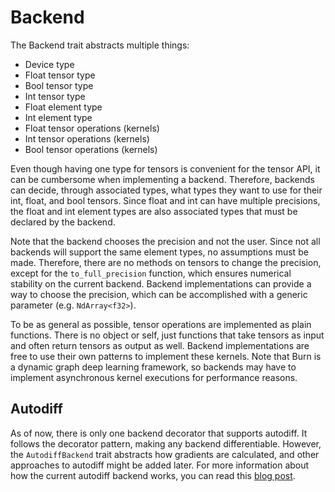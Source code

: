 # Backend

The Backend trait abstracts multiple things:

- Device type
- Float tensor type
- Bool tensor type
- Int tensor type
- Float element type
- Int element type
- Float tensor operations (kernels)
- Int tensor operations (kernels)
- Bool tensor operations (kernels)

Even though having one type for tensors is convenient for the tensor API, it can be cumbersome when
implementing a backend. Therefore, backends can decide, through associated types, what types they
want to use for their int, float, and bool tensors. Since float and int can have multiple
precisions, the float and int element types are also associated types that must be declared by the
backend.

Note that the backend chooses the precision and not the user. Since not all backends will support
the same element types, no assumptions must be made. Therefore, there are no methods on tensors to
change the precision, except for the `to_full_precision` function, which ensures numerical stability
on the current backend. Backend implementations can provide a way to choose the precision, which can
be accomplished with a generic parameter (e.g. `NdArray<f32>`).

To be as general as possible, tensor operations are implemented as plain functions. There is no
object or self, just functions that take tensors as input and often return tensors as output as
well. Backend implementations are free to use their own patterns to implement these kernels. Note
that Burn is a dynamic graph deep learning framework, so backends may have to implement asynchronous
kernel executions for performance reasons.

## Autodiff

As of now, there is only one backend decorator that supports autodiff. It follows the decorator
pattern, making any backend differentiable. However, the `AutodiffBackend` trait abstracts how
gradients are calculated, and other approaches to autodiff might be added later. For more
information about how the current autodiff backend works, you can read this
[blog post](https://burn.dev/blog/burn-rusty-approach-to-tensor-handling).
